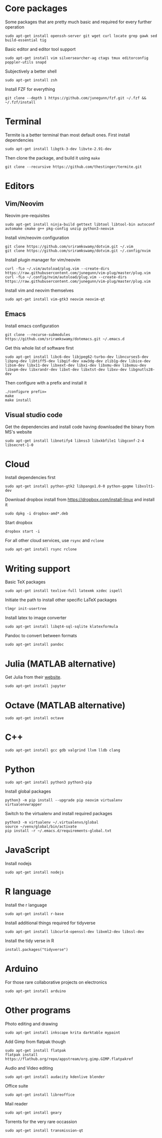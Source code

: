# Core packages

Some packages that are pretty much basic and required for every further operation

```
sudo apt-get install openssh-server git wget curl locate grep gawk sed build-essential tig
```

Basic editor and editor tool support

```
sudo apt-get install vim silversearcher-ag ctags tmux editorconfig poppler-utils snapd
```

Subjectively a better shell

```
sudo apt-get install zsh
```

Install FZF for everything

```
git clone --depth 1 https://github.com/junegunn/fzf.git ~/.fzf && ~/.fzf/install
```

# Terminal

Termite is a better terminal than most default ones. First install dependencies

```
sudo apt-get install libgtk-3-dev libvte-2.91-dev
```

Then clone the package, and build it using `make`

```
git clone --recursive https://github.com/thestinger/termite.git
```

# Editors

## Vim/Neovim

Neovim pre-requisites

```
sudo apt-get install ninja-build gettext libtool libtool-bin autoconf automake cmake g++ pkg-config unzip python3-neovim
```

Install vim/neovim configuration

```
git clone https://github.com/sriramkswamy/dotvim.git ~/.vim
git clone https://github.com/sriramkswamy/dotvim.git ~/.config/nvim
```

Install plugin manager for vim/neovim

```
curl -fLo ~/.vim/autoload/plug.vim --create-dirs https://raw.githubusercontent.com/junegunn/vim-plug/master/plug.vim
curl -fLo ~/.config/nvim/autoload/plug.vim --create-dirs https://raw.githubusercontent.com/junegunn/vim-plug/master/plug.vim
```

Install vim and neovim themselves

```
sudo apt-get install vim-gtk3 neovim neovim-qt
```

## Emacs

Install emacs configuration

```
git clone --recurse-submodules https://github.com/sriramkswamy/dotemacs.git ~/.emacs.d
```

Get this whole list of software first

```
sudo apt-get install libc6-dev libjpeg62-turbo-dev libncurses5-dev libpng-dev libtiff5-dev libgif-dev xaw3dg-dev zlib1g-dev libice-dev libsm-dev libx11-dev libxext-dev libxi-dev libxmu-dev libxmuu-dev libxpm-dev libxrandr-dev libxt-dev libxtst-dev libxv-dev libgnutls28-dev
```

Then configure with a prefix and install it

```
./configure prefix=
make
make install
```

## Visual studio code

Get the dependencies and install code having downloaded the binary from MS's
website

```
sudo apt-get install libnotify4 libnss3 libxkbfile1 libgconf-2-4 libsecret-1-0
```

# Cloud

Install dependencies first

```
sudo apt-get install python-gtk2 libpango1.0-0 python-gpgme libxslt1-dev
```

Download dropbox install from https://dropbox.com/install-linux and install it

```
sudo dpkg -i dropbox-amd*.deb
```

Start dropbox

```
dropbox start -i
```

For all other cloud services, use `rsync` and `rclone`

```
sudo apt-get install rsync rclone
```

# Writing support

Basic TeX packages

```
sudo apt-get install texlive-full latexmk xzdec ispell
```

Initiate the path to install other specific LaTeX packages

```
tlmgr init-usertree
```

Install latex to image converter

```
sudo apt-get install libqt4-sql-sqlite klatexformula
```

Pandoc to convert between formats

```
sudo apt-get install pandoc
```

# Julia (MATLAB alternative)

Get Julia from their [website](https://julialang.org/downloads/).

```
sudo apt-get install jupyter
```

# Octave (MATLAB alternative)

```
sudo apt-get install octave
```

# C++

```
sudo apt-get install gcc gdb valgrind llvm lldb clang
```

# Python

```
sudo apt-get install python3 python3-pip
```

Install global packages

```
python3 -m pip install --upgrade pip neovim virtualenv virtualenvwrapper
```

Switch to the virtualenv and install required packages

```
python3 -m virtualenv ~/.virtualenvs/global
source ~/venv/global/bin/activate
pip install -r ~/.emacs.d/requirements-global.txt
```

# JavaScript

Install nodejs

```
sudo apt-get install nodejs
```

# R language

Install the r language

```
sudo apt-get install r-base
```

Install additional things required for tidyverse

```
sudo apt-get install libcurl4-openssl-dev libxml2-dev libssl-dev
```

Install the tidy verse in R

```
install.packages("tidyverse")
```

# Arduino

For those rare collaborative projects on electronics

```
sudo apt-get install arduino
```

# Other programs

Photo editing and drawing

```
sudo apt-get install inkscape krita darktable mypaint
```

Add Gimp from flatpak though

```
sudo apt-get install flatpak
flatpak install https://flathub.org/repo/appstream/org.gimp.GIMP.flatpakref
```

Audio and Video editing

```
sudo apt-get install audacity kdenlive blender
```

Office suite

```
sudo apt-get install libreoffice
```

Mail reader

```
sudo apt-get install geary
```

Torrents for the very rare occassion

```
sudo apt-get install transmission-qt
```
